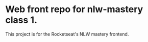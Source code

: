 # Web front repo for nlw-mastery class 1.

This project is for the  Rocketseat's NLW mastery frontend.
